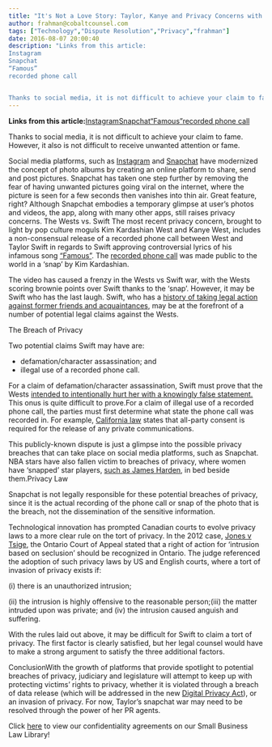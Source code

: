 ```yaml
---
title: "It's Not a Love Story: Taylor, Kanye and Privacy Concerns with Snapchat"
author: frahman@cobaltcounsel.com
tags: ["Technology","Dispute Resolution","Privacy","frahman"]
date: 2016-08-07 20:00:40
description: "Links from this article:
Instagram
Snapchat
“Famous”
recorded phone call


Thanks to social media, it is not difficult to achieve your claim to fame..."
---
```


 

**Links from this article:**[Instagram](https://www.instagram.com/)[Snapchat](https://www.snapchat.com/)[“Famous”](http://www.azlyrics.com/lyrics/kanyewest/famous.html)[recorded phone call](http://www.eonline.com/news/780642/kim-kardashian-posts-video-of-kanye-west-and-taylor-swift-discussing-famous-lyrics)

Thanks to social media, it is not difficult to achieve your claim to fame. However, it also is not difficult to receive unwanted attention or fame.

Social media platforms, such as [Instagram](https://www.instagram.com/) and [Snapchat](https://www.snapchat.com/) have modernized the concept of photo albums by creating an online platform to share, send and post pictures. Snapchat has taken one step further by removing the fear of having unwanted pictures going viral on the internet, where the picture is seen for a few seconds then vanishes into thin air. Great feature, right? Although Snapchat embodies a temporary glimpse at user’s photos and videos, the app, along with many other apps, still raises privacy concerns.
The Wests vs. Swift
The most recent privacy concern, brought to light by pop culture moguls Kim Kardashian West and Kanye West, includes a non-consensual release of a recorded phone call between West and Taylor Swift in regards to Swift approving controversial lyrics of his infamous song [“Famous”](http://www.azlyrics.com/lyrics/kanyewest/famous.html). The [recorded phone call](http://www.eonline.com/news/780642/kim-kardashian-posts-video-of-kanye-west-and-taylor-swift-discussing-famous-lyrics) was made public to the world in a ‘snap’ by Kim Kardashian.

The video has caused a frenzy in the Wests vs Swift war, with the Wests scoring brownie points over Swift thanks to the ‘snap’. However, it may be Swift who has the last laugh. Swift, who has a [history of taking legal action against former friends and acquaintances](http://www.stereogum.com/1735273/taylor-swift-takes-legal-action-against-her-fans-on-etsy/wheres-the-beef/), may be at the forefront of a number of potential legal claims against the Wests.

 

The Breach of Privacy

Two potential claims Swift may have are:

- defamation/character assassination; and 
- illegal use of a recorded phone call. 

For a claim of defamation/character assassination, Swift must prove that the Wests [intended to intentionally hurt her with a knowingly false statement.](http://www.vanityfair.com/style/2016/07/taylor-swift-legal-action) This onus is quite difficult to prove.For a claim of illegal use of a recorded phone call, the parties must first determine what state the phone call was recorded in. For example, [California law](http://law.onecle.com/california/penal/632.html) states that all-party consent is required for the release of any private communications.

 

This publicly-known dispute is just a glimpse into the possible privacy breaches that can take place on social media platforms, such as Snapchat. NBA stars have also fallen victim to breaches of privacy, where women have ‘snapped’ star players, [such as James Harden](http://thesource.com/2015/06/03/james-harden-gets-caught-sleeping/), in bed beside them.Privacy Law

Snapchat is not legally responsible for these potential breaches of privacy, since it is the actual recording of the phone call or snap of the photo that is the breach, not the dissemination of the sensitive information.

Technological innovation has prompted Canadian courts to evolve privacy laws to a more clear rule on the tort of privacy. In the 2012 case, [Jones v Tsige](http://www.canlii.org/en/on/onca/doc/2012/2012onca32/2012onca32.html), the Ontario Court of Appeal stated that a right of action for ‘intrusion based on seclusion’ should be recognized in Ontario. The judge referenced the adoption of such privacy laws by US and English courts, where a tort of invasion of privacy exists if:

(i) there is an unauthorized intrusion;

(ii) the intrusion is highly offensive to the reasonable person;(iii) the matter intruded upon was private; and (iv) the intrusion caused anguish and suffering.

With the rules laid out above, it may be difficult for Swift to claim a tort of privacy. The first factor is clearly satisfied, but her legal counsel would have to make a strong argument to satisfy the three additional factors.

ConclusionWith the growth of platforms that provide spotlight to potential breaches of privacy, judiciary and legislature will attempt to keep up with protecting victims’ rights to privacy, whether it is violated through a breach of data release (which will be addressed in the new [Digital Privacy Act](https://www.priv.gc.ca/resource/fs-fi/02_05_d_63_s4_e.asp)), or an invasion of privacy. For now, Taylor’s snapchat war may need to be resolved through the power of her PR agents.   

 

Click [here](http://clausehound.com/legal-contract/14982/#!/document=) to view our confidentiality agreements on our Small Business Law Library!